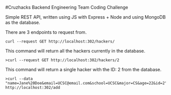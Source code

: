 #Cruzhacks Backend Engineering Team Coding Challenge

Simple REST API, written using JS with Express + Node and using MongoDB as the database.

There are 3 endpoints to request from.
```
curl --request GET http://localhost:302/hackers/
```
This command will return all the hackers currently in the database.
```
>curl --request GET http://localhost:302/hackers/2
```
This command will return a single hacker with the ID: 2 from the database.
```
>curl --data "name=Jane%20Doe&email=UCSC@email.com&school=UCSC&major=CS&age=22&id=2" http://localhost:302/add
```